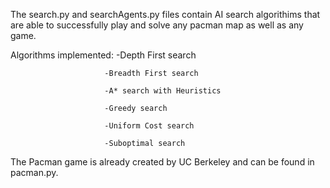 The search.py and searchAgents.py files contain AI search algorithims that are able to successfully play and solve any pacman map as well as any game.

Algorithms implemented: -Depth First search
                         
                         -Breadth First search
                         
                         -A* search with Heuristics
                         
                         -Greedy search
                         
                         -Uniform Cost search
                         
                         -Suboptimal search

The Pacman game is already created by UC Berkeley and can be found in pacman.py.
